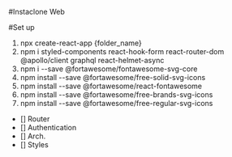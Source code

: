 #Instaclone Web

#Set up

1. npx create-react-app {folder_name}
2. npm i styled-components react-hook-form react-router-dom @apollo/client graphql react-helmet-async
3. npm i --save @fortawesome/fontawesome-svg-core
4. npm install --save @fortawesome/free-solid-svg-icons
5. npm install --save @fortawesome/react-fontawesome
6. npm install --save @fortawesome/free-brands-svg-icons
7. npm install --save @fortawesome/free-regular-svg-icons

- [] Router
- [] Authentication
- [] Arch.
- [] Styles
